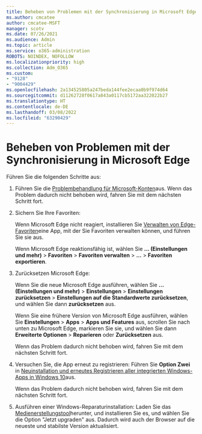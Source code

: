 ```yaml
---
title: Beheben von Problemen mit der Synchronisierung in Microsoft Edge
ms.author: cmcatee
author: cmcatee-MSFT
manager: scotv
ms.date: 07/26/2021
ms.audience: Admin
ms.topic: article
ms.service: o365-administration
ROBOTS: NOINDEX, NOFOLLOW
ms.localizationpriority: high
ms.collection: Adm_O365
ms.custom:
- "9128"
- "9004429"
ms.openlocfilehash: 2a134525805a247beda144fee2ecaa0b9f974d64
ms.sourcegitcommit: d11262728f0617a843a0117cb5172aa322022b27
ms.translationtype: HT
ms.contentlocale: de-DE
ms.lasthandoff: 03/08/2022
ms.locfileid: "63290429"
---
```

# <a name="troubleshoot-problems-with-sync-in-microsoft-edge"></a>Beheben von Problemen mit der Synchronisierung in Microsoft Edge

Führen Sie die folgenden Schritte aus:

1. Führen Sie die [Problembehandlung für Microsoft-Konten](https://go.microsoft.com/fwlink/?linkid=2155661)aus. Wenn das Problem dadurch nicht behoben wird, fahren Sie mit dem nächsten Schritt fort.

1. Sichern Sie Ihre Favoriten:

    Wenn Microsoft Edge nicht reagiert, installieren Sie [Verwalten von Edge-Favoriten](https://go.microsoft.com/fwlink/?linkid=2155764)eine App, mit der Sie Favoriten verwalten können, und führen Sie sie aus.

    Wenn Microsoft Edge reaktionsfähig ist, wählen Sie **... (Einstellungen und mehr)** > **Favoriten** > **Favoriten verwalten** > **...** > **Favoriten exportieren**.

1. Zurücksetzen Microsoft Edge:

    Wenn Sie die neue Microsoft Edge ausführen, wählen Sie **... (Einstellungen und mehr)** > **Einstellungen** > **Einstellungen zurücksetzen** > **Einstellungen auf die Standardwerte zurücksetzen**, und wählen Sie dann **zurücksetzen** aus.

    Wenn Sie eine frühere Version von Microsoft Edge ausführen, wählen Sie **Einstellungen** > **Apps** > **Apps und Features** aus, scrollen Sie nach unten zu Microsoft Edge, markieren Sie sie, und wählen Sie dann **Erweiterte Optionen** > **Reparieren** oder **Zurücksetzen** aus.

    Wenn das Problem dadurch nicht behoben wird, fahren Sie mit dem nächsten Schritt fort.

1. Versuchen Sie, die App erneut zu registrieren: Führen Sie **Option Zwei** in [Neuinstallation und erneutes Registrieren aller integrierten Windows-Apps in Windows 10](https://go.microsoft.com/fwlink/?linkid=2146509)aus.

    Wenn das Problem dadurch nicht behoben wird, fahren Sie mit dem nächsten Schritt fort.

1. Ausführen einer Windows-Reparaturinstallation: Laden Sie das [Medienerstellungstool](https://go.microsoft.com/fwlink/?linkid=2146242)herunter, und installieren Sie es, und wählen Sie die Option "Jetzt upgraden" aus. Dadurch wird auch der Browser auf die neueste und stabilste Version aktualisiert.
